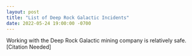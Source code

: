 ```yaml
---
layout: post
title: "List of Deep Rock Galactic Incidents"
date: 2022-05-24 19:00:00 -0700
---
```


Working with the Deep Rock Galactic mining company is relatively safe. [Citation Needed]